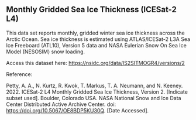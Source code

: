 ## Monthly Gridded Sea Ice Thickness (ICESat-2 L4)

This data set reports monthly, gridded winter sea ice thickness across the Arctic Ocean. Sea ice thickness is estimated using ATLAS/ICESat-2 L3A Sea Ice Freeboard (ATL10), Version 5 data and NASA Eulerian Snow On Sea Ice Model (NESOSIM) snow loading.


Access this dataset here: https://nsidc.org/data/IS2SITMOGR4/versions/2


Reference: 

Petty, A. A., N. Kurtz, R. Kwok, T. Markus, T. A. Neumann, and N. Keeney. 2022. ICESat-2 L4 Monthly Gridded Sea Ice Thickness, Version 2. [Indicate subset used]. Boulder, Colorado USA. NASA National Snow and Ice Data Center Distributed Active Archive Center. doi: https://doi.org/10.5067/OE8BDP5KU30Q. [Date Accessed].
